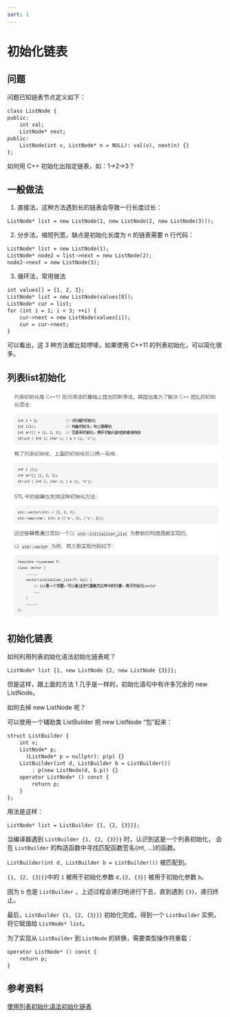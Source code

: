 ```yaml
---
sort: 1
---
```


<meta name="referrer" content="no-referrer"/>

# 初始化链表

## 问题
问题已知链表节点定义如下：

```
class ListNode {
public:
    int val;
    ListNode* next;
public:
    ListNode(int v, ListNode* n = NULL): val(v), next(n) {}
};
```

如何用 C++ 初始化出指定链表，如：1->2->3？

## 一般做法

1. 直接法，这种方法遇到长的链表会导致一行长度过长：

```
ListNode* list = new ListNode(1, new ListNode(2, new ListNode(3)));
```

2. 分步法，缩短列宽，缺点是初始化长度为 n 的链表需要 n 行代码：

```
ListNode* list = new ListNode(1);
ListNode* node2 = list->next = new ListNode(2);
node2->next = new ListNode(3);
```

3. 循环法，常用做法

```
int values[] = {1, 2, 3};
ListNode* list = new ListNode(values[0]);
ListNode* cur = list;
for (int i = 1; i < 3; ++i) {
    cur->next = new ListNode(values[i]);
    cur = cur->next;
}
```
可以看出，这 3 种方法都比较啰嗦，如果使用 C++11 的列表初始化，可以简化很多。

## 列表list初始化

![20220109130336-2022-01-09-13-03-37](https://raw.githubusercontent.com/ironartisan/picRepo/main/20220109130336-2022-01-09-13-03-37.png)

## 初始化链表

如何利用列表初始化语法初始化链表呢？

```
ListNode* list {1, new ListNode {2, new ListNode {3}}};
```

但是这样，跟上面的方法 1 几乎是一样的，初始化语句中有许多冗余的 new ListNode。

如何去掉 new ListNode 呢？

可以使用一个辅助类 ListBuilder 把 new ListNode “包”起来：

```
struct ListBuilder {
    int v;
    ListNode* p;
      (ListNode* p = nullptr): p(p) {}
    ListBuilder(int d, ListBuilder b = ListBuilder())
        : p(new ListNode(d, b.p)) {}
    operator ListNode* () const {
        return p;
    }
};
```

用法是这样：

```
ListNode* list = ListBuilder {1, {2, {3}}};
```

当编译器遇到 `ListBuilder {1, {2, {3}}}` 时，认识到这是一个列表初始化，
会在 `ListBuilder` 的构造函数中寻找匹配函数签名(int, ...)的函数。

`ListBuilder(int d, ListBuilder b = ListBuilder())` 被匹配到。

`{1, {2, {3}}}`中的 `1` 被用于初始化参数 `d,{2, {3}}` 被用于初始化参数 `b`。

因为 `b` 也是 `ListBuilder` ，上述过程会递归地进行下去，直到遇到 `{3}`，递归终止。

最后，`ListBuilder {1, {2, {3}}}` 初始化完成，得到一个 `ListBuilder` 实例，将它赋值给 `ListNode* list`。

为了实现从 `ListBuilder` 到 `ListNode` 的转换，需要类型操作符重载：

```
operator ListNode* () const {
    return p;
}
```

## 参考资料
[使用列表初始化语法初始化链表](https://zlsun.github.io/2016/04/07/use-list-initialzation-to-initial-linklist/)
